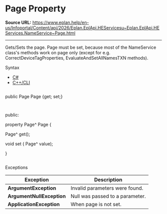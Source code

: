 # Page Property

**Source URL:** https://www.eplan.help/en-us/Infoportal/Content/api/2026/Eplan.EplApi.HEServicesu~Eplan.EplApi.HEServices.NameService~Page.html

---

Gets/Sets the page. Page must be set, because most of the NameService class's methods work on page only (except for e.g. CorrectDeviceTagProperties, EvaluateAndSetAllNamesTXN methods).

Syntax

- [C#](#i-syntax-CS)
- [C++/CLI](#i-syntax-CPP2005)

```
```
public Page Page {get; set;}
```
```

```
```
public:

property Page^ Page {

   Page^ get();

   void set (    Page^ value);

}
```
```

Exceptions

| Exception | Description |
| --- | --- |
| **ArgumentException** | Invalid parameters were found. |
| **ArgumentNullException** | Null was passed to a parameter. |
| **ApplicationException** | When page is not set. |
